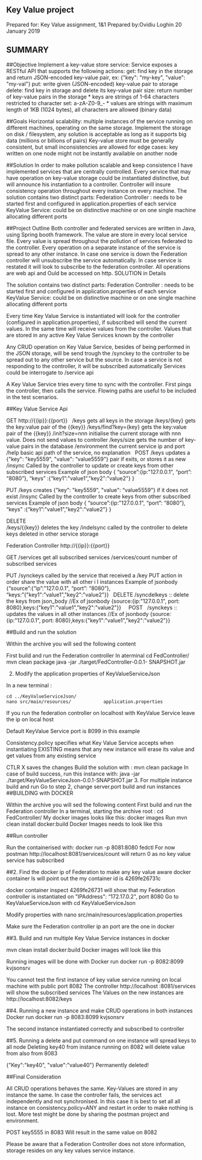 





## Key Value project
Prepared for: Key Value assignment, 1&1
Prepared by:Ovidiu Loghin
20 January 2019
	
## SUMMARY

##Objective
Implement a key-value store service:
Service exposes a RESTful API that supports the following actions:
get: find key in the storage and return JSON-encoded key-value pair, ex: {"key": "my-key", "value": "my-val"}
put: write given (JSON-encoded) key-value pair to storage
delete: find key in storage and delete its key-value pair
size: return number of key-value pairs in the storage * keys are strings of 1-64 characters restricted to character set: a-zA-Z0-9_- * values are strings with maximum length of 1KB (1024 bytes), all characters are allowed (binary data)

##Goals
Horizontal scalability: multiple instances of the service running on different machines, operating on the same storage. Implement the storage on disk / filesystem, any solution is acceptable as long as it supports big data (millions or billions of pairs)
Key-value store must be generally consistent, but small inconsistencies are allowed for edge cases: key written on one node might not be instantly available on another node

##Solution
In order to make pollution scalable and keep consistence I have implemented services that are centrally controlled.  Every service that may have operation on key-value storage could be instantiated distinctive, but will announce his instantiation to a controller. Controller will insure consistency operation throughout every instance on every machine.
 The solution contains two distinct parts:
Federation Controller : needs to be started first and configured in application.properties of each service
KeyValue Service: could be on distinctive machine or on one single machine allocating different ports

##Project Outline
Both controller and federated services are written in Java, using Spring booth framework. The value are store in every local service file. Every value is spread throughout the pollution of services federated to the controller.
Every operation on a separate instance of the service is spread to any other instance. In case one service is down the Federation controller will unsubscribe the service automatically. In case service is restated it will look to subscribe to the federation controller.
All operations are web api and Ould be accessed on http.
SOLUTION in Details

 The solution contains two distinct parts:
Federation Controller : needs to be started first and configured in application.properties of each service
KeyValue Service: could be on distinctive machine or on one single machine allocating different ports























Every time Key Value Service is instantiated will look for the controller (configured in application.properties), if subscribed will send the current values. In the same time will receive values from the controller. Values that are stored in any active Key Value Services known by the controller

Any CRUD operation on Key Value Service, besides of being performed in the JSON storage, will be send  trough the /synckey to the controller to be spread out to any other service but the source.
In case a service is not responding to the controller, it will be subscribed automatically
Services could be interrogate to /service api

A Key Value Service tries every time to sync with the controller. First pings the controller, then calls the service. 
Flowing paths are useful to be included in the test scenarios.

##Key Value Service Api 

GET
http://{{ip}}:{{port}}
 
/keys 			gets all keys in the storage
/keys/{key}		gets the key:value pair of the {{key}}
/keys/find?key={key}	gets the key:value pair of the {{key}}
/init?size=nnn		initialise the current storage with nnn value. Does not send values to controller
/keys/size		gets the number of key-value pairs in the database
/environment		the current service ip and port
/help			basic api path of the service, no explanation
 
POST
/keys			updates a {"key": "key5559", "value": “value5559"} pair if exits, or stores it as new
/insync			Called by the controller to update or create keys from other subscribed services
			Example of json body 
			{
				“source”:{ip:"127.0.0.1", “port”: “8080”},
				“keys” :{“key1”:"value1","key2":"value2"}
			}


PUT
/keys			creates  {"key": "key5559", "value": “value5559"} if it does not exist
/insync			Called by the controller to create keys from other subscribed services
			Example of json body 
			{
				“source”:{ip:"127.0.0.1", “port”: “8080”},
				“keys” :{“key1”:"value1","key2":"value2"}
			}

DELETE	
/keys/{{key}}		deletes the key 
/indelsync		called by the controller to delete keys deleted in other service storage




Federation Controller
http://{{ip}}:{{port}}

GET
/services 	get all subscribed services
/services/count	number of subscribed services

PUT
/synckeys 	called by the service that received a /key PUT action in order share the value with all other i	I			instances
		Example of jsonbody {“source”:{“ip”:"127.0.0.1", “port”: “8080”},
				“keys:”{"key1":"value1","key2":"value2"}}
 
DELETE
/syncdelkeys :: delete the keys from json_body
		//Ex of jsonbody {source:{ip:"127.0.0.1", port: 8080},keys:{"key1":"value1","key2":"value2"}}
 
 
POST
 
/synckeys :: 	updates the values in all other instances
		//Ex of jsonbody {source:{ip:"127.0.0.1", port: 8080},keys:{"key1":"value1","key2":"value2"}}
 











##Build and run the solution

Within the archive you will sed the following content

First build and run the Federation controller
 In aterminal 
	cd FedController/
	mvn clean package
	java -jar ./target/FedController-0.0.1-			SNAPSHOT.jar


2. Modify the application properties of KeyValueServiceJson

In a new terminal :

	cd ../KeyValueServiceJson/
	nano src/main/resources/			application.properties 

If you run the federation controller on localhost with KeyValue Service leave the ip on local host

Default KeyValue Service port is 8099 in this example

Consistency.policy specifies what Key Value Service accepts when instantiating 
EXISTING means that any new instance will erase its value and get values from any existing service

CTLR X saves the changes
Build the solution with : mvn clean package 
In case of build success, run this instance with: java -jar ./target/KeyValueServiceJson-0.0.1-SNAPSHOT.jar
3. For multiple instance  build and run 
Go to step 2, change server.port build and run instances
##BUILDING with DOCKER

Within the archive you will sed the following content
First build and run the Federation controller
 In a terminal, starting the archive root : cd FedController/
My docker images looks like this: docker images
Run mvn clean install docker:build
Docker Images needs to look like this



	
	











##Run controller 

Run the containerised with: docker run -p 8081:8080 fedctl
For now postman http://localhost:8081/services/count will return 0 as no key value service has subscribed


##2. Find the docker ip of Federation to make any key value aware 
docker container ls will point out the my container id is 4269fe26731c

docker container inspect 4269fe26731 will show that my Federation controller is instantiated on "IPAddress": “172.17.0.2", port 8080
Go to KeyValueServiceJson with  cd KeyValueServiceJson


Modify properties with 
nano src/main/resources/application.properties

Make sure the Federation controller ip an port are the one in docker				

##3. Build and run multiple Key Value Service instances in docker

mvn clean install docker:build
Docker images will look like this 

Running images will be done with 
Docker run docker run -p 8082:8099 kvjsonsrv

You cannot test the first instance of key value service running on local machine with public port 8082
The controller http://localhost :8081/services will show the subscribed services
The Values on the new instances are http://localhost:8082/keys


##4. Running a new instance and make CRUD operations in both instances
Docker run docker run -p 8083:8099 kvjsonsrv

The second instance instantiated correctly and subscribed to controller














##5. Running a delete and put command on one instance will spread keys to all node
Deleting key40 from instance running on 8082 will delete value from also from 8083














{"Key":"key40", "value":"value40"} Permanently deleted!






			








##Final Consideration

All CRUD operations behaves the same.
Key-Values are stored in any instance the same. 
In case the controller fails, the services act independently and not synchronised.  In this case it is best to set all all instance on consistency.policy=ANY and restart in order to make nothing is lost.
More test might be done by sharing the postman project and environment.

POST key5555 in 8083
Will result in the same value on 8082

Please be aware that a Federation Controller does not store information, storage resides on any key values service instance.
